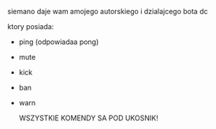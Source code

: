 siemano daje wam amojego autorskiego i dzialajcego bota dc

ktory posiada:

- ping (odpowiadaa pong)
- mute
- kick
- ban
- warn

  WSZYSTKIE KOMENDY SA POD UKOSNIK!
